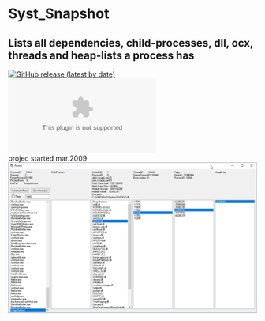 # Syst_Snapshot
## Lists all dependencies, child-processes, dll, ocx, threads and heap-lists a process has  
[![GitHub release (latest by date)](https://img.shields.io/github/v/release/OlimilO1402/Syst_Shapshot?style=plastic)](https://github.com/OlimilO1402/Syst_Shapshot/releases/latest)
[![Github All Releases](https://img.shields.io/github/downloads/OlimilO1402/Syst_Shapshot/Syst_Shapshot.zip)](https://github.com/OlimilO1402/Syst_Shapshot/Syst_Shapshot.zip)  
projec started mar.2009  
![Snapshot Image](Resources/Snapshot.png "Snapshot Image")
